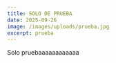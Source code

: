 ```yaml
---
title: SOLO DE PRUEBA
date: 2025-09-26
image: /images/uploads/prueba.jpg
excerpt: prueba
---
```

Solo pruebaaaaaaaaaaaa
